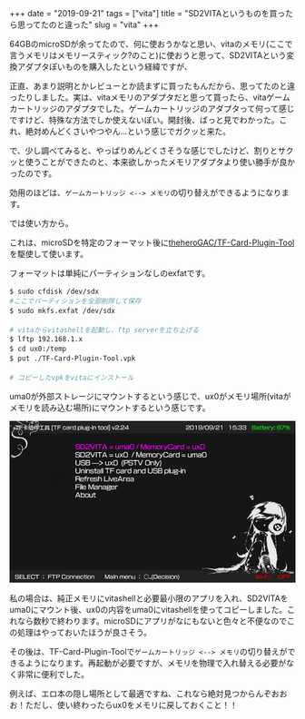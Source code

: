 +++
date = "2019-09-21"
tags = ["vita"]
title = "SD2VITAというものを買ったら思ってたのと違った"
slug = "vita"
+++

64GBのmicroSDが余ってたので、何に使おうかなと思い、vitaのメモリ(ここで言うメモリはメモリースティック?のこと)に使おうと思って、SD2VITAという変換アダプタぽいものを購入したという経緯ですが、

正直、あまり説明とかレビューとか読まずに買ったもんだから、思ってたのと違ったりしました。実は、vitaメモリのアダプタだと思って買ったら、vitaゲームカートリッジのアダプタでした。ゲームカートリッジのアダプタって何って感じですけど、特殊な方法でしか使えないぽい。開封後、ぱっと見でわかった。これ、絶対めんどくさいやつやん...という感じでガクッと来た。

で、少し調べてみると、やっぱりめんどくさそうな感じでしたけど、割りとサクッと使うことができたのと、本来欲しかったメモリアダプタより使い勝手が良かったのです。

効用のほどは、`ゲームカートリッジ <--> メモリ`の切り替えができるようになります。

では使い方から。

これは、microSDを特定のフォーマット後に[theheroGAC/TF-Card-Plugin-Tool](https://github.com/theheroGAC/TF-Card-Plugin-Tool/releases)を駆使して使います。


フォーマットは単純にパーティションなしのexfatです。

```sh
$ sudo cfdisk /dev/sdx
#ここでパーティションを全部削除して保存
$ sudo mkfs.exfat /dev/sdx

# vitaからvitashellを起動し、ftp serverを立ち上げる
$ lftp 192.168.1.x
$ cd ux0:/temp 
$ put ./TF-Card-Plugin-Tool.vpk

# コピーしたvpkをvitaにインストール
```

uma0が外部ストレージにマウントするという感じで、ux0がメモリ場所(vitaがメモリを読み込む場所)にマウントするという感じです。

![](https://raw.githubusercontent.com/mba-hack/images/master/vita-enso-TF-Card-Plugin-Tool.jpg)

私の場合は、純正メモリにvitashellと必要最小限のアプリを入れ、SD2VITAをuma0にマウント後、ux0の内容をuma0にvitashellを使ってコピーしました。これなら数秒で終わります。microSDにアプリがなにもないと色々と不便なのでこの処理はやっておいたほうが良さそう。

その後は、TF-Card-Plugin-Toolで`ゲームカートリッジ <--> メモリ`の切り替えができるようになります。再起動が必要ですが、メモリを物理で入れ替える必要がなく非常に便利でした。

例えば、エロ本の隠し場所として最適ですね、これなら絶対見つからんぞおおお！ただし、使い終わったらux0をメモリに戻しておくこと！！

